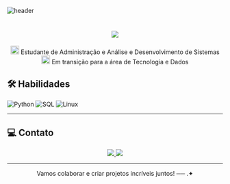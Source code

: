 ![header](https://capsule-render.vercel.app/api?type=waving&height=100&color=D32F2F&section=header)
 
 <h1 align="center">
  <img src="https://readme-typing-svg.herokuapp.com/?font=Righteous&size=35&center=true&vCenter=true&width=500&height=70&duration=5000&lines=Olá!+♡;+Eu+sou+Giovana+Albuquerque!;&color=D32F2F"/>
 
 </h1>
 
 
 <p align="center">
  <img src="https://user-images.githubusercontent.com/74038190/212284087-bbe7e430-757e-4901-90bf-4cd2ce3e1852.gif" alt="code" width="20px" /> Estudante de Administração e Análise e Desenvolvimento de Sistemas<br>
   <img src="https://user-images.githubusercontent.com/74038190/212284087-bbe7e430-757e-4901-90bf-4cd2ce3e1852.gif" alt="code" width="20px" /> Em transição para a área de Tecnologia e Dados<br>
 </p>
 
 
 ## 🛠️ Habilidades
 
 ![Python](https://img.shields.io/badge/Python-3776AB?style=for-the-badge&logo=python&logoColor=white)
 ![SQL](https://img.shields.io/badge/SQL-4479A1?style=for-the-badge&logo=postgresql&logoColor=white)
 ![Linux](https://img.shields.io/badge/Linux-FCC624?style=for-the-badge&logo=linux&logoColor=black)
 
 
 ---
 
 ## 💻 Contato
 
 <div align="center">
   <a href="https://www.linkedin.com/in/giovana-albuquerque-gomes-67324535a" target="_blank">
     <img src="https://img.shields.io/badge/-LinkedIn-%230077B5?style=for-the-badge&logo=linkedin&logoColor=white" />
   </a>
   <a href="mailto:giovanaalbuqu@gmail.com">
     <img src="https://img.shields.io/badge/Gmail-333333?style=for-the-badge&logo=gmail&logoColor=red" />
   </a>
 </div>
 
 ---
 
 <p align="center"> Vamos colaborar e criar projetos incríveis juntos! ── .✦</p>


